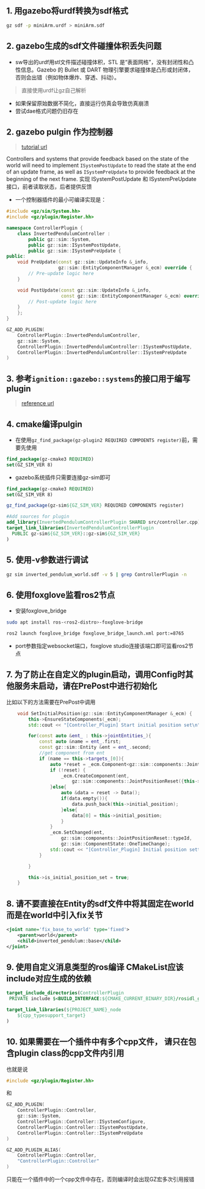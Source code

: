 ## 1. 用gazebo将urdf转换为sdf格式

```bash
gz sdf -p miniArm.urdf > miniArm.sdf
```
## 2. gazebo生成的sdf文件碰撞体积丢失问题
- sw导出的urdf用stl文件描述碰撞体积，STL 是“表面网格”，没有封闭性和凸性信息。Gazebo 的 Bullet 或 DART 物理引擎要求碰撞体是凸形或封闭体，否则会出错（例如物体爆炸、穿透、抖动）。
> 直接使用urdf让gz自己解析

- 如果保留原始数据不简化，直接运行仿真会导致仿真崩溃
- 尝试dae格式问题仍旧存在

## 2. gazebo pulgin 作为控制器
> [tutorial url](https://gazebosim.org/api/sim/8/createsystemplugins.html)

 Controllers and systems that provide feedback based on the state of the world will need to implement `ISystemPostUpdate` to read the state at the end of an update frame, as well as `ISystemPreUpdate` to provide feedback at the beginning of the next frame. 实现 ISystemPostUpdate 和 ISystemPreUpdate 接口，前者读取状态，后者提供反馈

- 一个控制器插件的最小可编译实现是：
``` cpp
#include <gz/sim/System.hh>
#include <gz/plugin/Register.hh>

namespace ControllerPlugin {
    class InvertedPendulumController : 
        public gz::sim::System,
        public gz::sim::ISystemPostUpdate,
        public gz::sim::ISystemPreUpdate {
public:
    void PreUpdate(const gz::sim::UpdateInfo &_info,
                   gz::sim::EntityComponentManager &_ecm) override {
        // Pre-update logic here
    }

    void PostUpdate(const gz::sim::UpdateInfo &_info,
                    const gz::sim::EntityComponentManager &_ecm) override {
        // Post-update logic here
    }
    };
}

GZ_ADD_PLUGIN(
    ControllerPlugin::InvertedPendulumController,
    gz::sim::System,
    ControllerPlugin::InvertedPendulumController::ISystemPostUpdate,
    ControllerPlugin::InvertedPendulumController::ISystemPreUpdate
)
```

## 3. 参考```ignition::gazebo::systems```的接口用于编写plugin
> [reference url](https://gazebosim.org/api/gazebo/6/namespaceignition_1_1gazebo_1_1systems.html)


## 4. cmake编译pulgin
- 在使用```gz_find_package(gz-plugin2 REQUIRED COMPOENTS register)```前，需要先使用
``` cmake
find_package(gz-cmake3 REQUIRED)
set(GZ_SIM_VER 8)
```
- gazebo系统插件只需要连接gz-sim即可
``` cmake
find_package(gz-cmake3 REQUIRED)
set(GZ_SIM_VER 8)

gz_find_package(gz-sim${GZ_SIM_VER} REQUIRED COMPONENTS register)

#Add sources for plugin
add_library(InvertedPendulumControllerPlugin SHARED src/controller.cpp)
target_link_libraries(InvertedPendulumControllerPlugin
  PUBLIC gz-sim${GZ_SIM_VER}::gz-sim${GZ_SIM_VER}
)
```

## 5. 使用-v参数进行调试
``` bash
gz sim inverted_pendulum_world.sdf -v 5 | grep ControllerPlugin -n
```

## 6. 使用foxglove监看ros2节点
- 安装foxglove_bridge
```bash
sudo apt install ros-<ros2-distro>-foxglove-bridge
```

```bash
ros2 launch foxglove_bridge foxglove_bridge_launch.xml port:=8765
```
- port参数指定websocket端口，foxglove studio连接该端口即可监看ros2节点

## 7. 为了防止在自定义的plugin启动，调用Config时其他服务未启动，请在PrePost中进行初始化
比如以下的方法需要在PrePost中调用
```cpp
    void SetInitialPosition(gz::sim::EntityComponentManager &_ecm) {
        this->EnsureStateComponents(_ecm);
        std::cout << "[Controller_Plugin] Start initial position set\n";

        for(const auto &ent_ : this->jointEntities_){
            const auto &name = ent_.first;
            const gz::sim::Entity &ent = ent_.second;
            //get component from ent
            if (name == this->targets_[0]){
                auto *reset = _ecm.Component<gz::sim::components::JointPositionReset>(ent);
                if (!reset) {
                    _ecm.CreateComponent(ent,
                        gz::sim::components::JointPositionReset({this->initial_position}));
                }else{
                    auto &data = reset -> Data();
                    if(data.empty()){
                        data.push_back(this->initial_position);
                    }else{
                        data[0] = this->initial_position;
                    }
                }
                _ecm.SetChanged(ent,
                    gz::sim::components::JointPositionReset::typeId,
                    gz::sim::ComponentState::OneTimeChange);
                std::cout << "[Controller_Plugin] Initial position setted!\n";
            }

        }

        this->is_initial_position_set = true;
    }
```

## 8. 请不要直接在Entity的sdf文件中将其固定在world 而是在world中引入fix关节
``` xml
<joint name='fix_base_to_world' type='fixed'>
    <parent>world</parent>
    <child>inverted_pendulum::base</child>
</joint>
```

## 9. 使用自定义消息类型的ros编译 CMakeList应该include对应生成的依赖
``` cmake
target_include_directories(ControllerPlugin
 PRIVATE include $<BUILD_INTERFACE:${CMAKE_CURRENT_BINARY_DIR}/rosidl_generator_cpp>)

target_link_libraries(${PROJECT_NAME}_node
    ${cpp_typesupport_target}
)
```

## 10. 如果需要在一个插件中有多个cpp文件， 请只在包含plugin class的cpp文件内引用
也就是说
``` cpp
#include <gz/plugin/Register.hh>
``` 
和
```cpp
GZ_ADD_PLUGIN(
    ControllerPlugin::Controller,
    gz::sim::System,
    ControllerPlugin::Controller::ISystemConfigure,
    ControllerPlugin::Controller::ISystemPostUpdate,
    ControllerPlugin::Controller::ISystemPreUpdate
)

GZ_ADD_PLUGIN_ALIAS(
    ControllerPlugin::Controller,
    "ControllerPlugin::Controller"
)
```
只能在一个插件中的一个cpp文件中存在，否则编译时会出现GZ宏多次引用报错